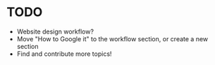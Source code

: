 # TODO
- Website design workflow?
- Move "How to Google it" to the workflow section, or create a new section
- Find and contribute more topics!
